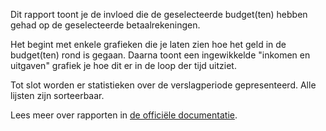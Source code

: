 Dit rapport toont je de invloed die de geselecteerde budget(ten) hebben gehad op de geselecteerde betaalrekeningen.

Het begint met enkele grafieken die je laten zien hoe het geld in de budget(ten) rond is gegaan. Daarna toont een ingewikkelde "inkomen en uitgaven" grafiek je hoe dit er in de loop der tijd uitziet.

Tot slot worden er statistieken over de verslagperiode gepresenteerd. Alle lijsten zijn sorteerbaar.

Lees meer over rapporten in [de officiële documentatie](https://firefly-iii.readthedocs.io/en/latest/advanced/reports.html).